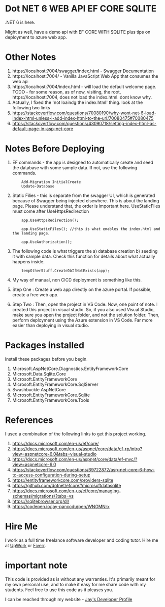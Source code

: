 # Dot NET 6 WEB API EF CORE SQLITE

.NET 6 is here. 

Might as well, have a demo api with EF CORE WITH SQLITE plus tips on deployment to azure web app.

# Other Notes

1. https://localhost:7004/swagger/index.html - Swagger Documentation
1. https://localhost:7004/ - Vanilla JavaScript Web App that consumes the web api
1. https://localhost:7004/index.html - will load the default welcome page. TODO - for some reason, as of now, visiting, the root, https://localhost:7004, does not load the index.html. dont know why. 
1. Actually, I fixed the 'not loaindg the index.html' thing. look at the following two links
1. https://stackoverflow.com/questions/70080190/why-wont-net-6-load-index-html-unless-i-add-index-html-to-the-url/70080475#70080475
1. https://stackoverflow.com/questions/43090718/setting-index-html-as-default-page-in-asp-net-core

# Notes Before Deploying

1. EF commands - the app is designed to automatically create and seed the database with some sample data. If not, use the following commands.
    ```
        Add-Migration InitialCreate
        Update-Database
    ```
1. Static Filies - this is separate from the swagger UI, which is generated because of Swagger being injected elsewhere. This is about the landing page. Please understand that, the order is important here. UseStaticFiles must come after UseHttpsRedirection

    ```
        app.UseHttpsRedirection();

        app.UseStaticFiles(); //this is what enables the index.html and the landing page.

        app.UseAuthorization();
    ```
1. The following code is what triggers the a) database creation b) seeding it with sample data. Check this function for details about what actually happens inside.

    ```
        tempOtherStuff.CreateDbIfNotExists(app);
    ```
1. My way of manual, non CICD deployment is something like this. 
1. Step One : Create a web app directly on the azure portal. If possible, create a free web app. 
1. Step Two : Then, open the project in VS Code. Now, one point of note. I created this project in visual studio. So, if you also used Visual Studio, make sure you open the project folder, and not the solution folder. Then, perform deployment using the Azure extension in VS Code. Far more easier than deploying in visual studio.      

# Packages installed

Install these packages before you begin.

1. Microsoft.AspNetCore.Diagnostics.EntityFrameworkCore
1. Microsoft.Data.Sqlite.Core
1. Microsoft.EntityFrameworkCore
1. Microsoft.EntityFrameworkCore.SqlServer
1. Swashbuckle.AspNetCore
1. Microsoft.EntityFrameworkCore.Sqlite
1. Microsoft.EntityFrameworkCore.Tools

# References

I used a combination of the following links to get this project working.

1. https://docs.microsoft.com/en-us/ef/core/
1. https://docs.microsoft.com/en-us/aspnet/core/data/ef-rp/intro?view=aspnetcore-6.0&tabs=visual-studio
1. https://docs.microsoft.com/en-us/aspnet/core/data/ef-mvc/?view=aspnetcore-6.0
1. https://stackoverflow.com/questions/69722872/asp-net-core-6-how-to-access-configuration-during-setup
1. https://entityframeworkcore.com/providers-sqlite
1. https://github.com/dotnet/efcore#microsoftdatasqlite
1. https://docs.microsoft.com/en-us/ef/core/managing-schemas/migrations/?tabs=vs
1. https://sqlitebrowser.org/dl/
1. https://codepen.io/jay-pancodu/pen/WNOMNrx 

# Hire Me

I work as a full time freelance software developer and coding tutor. Hire me at [UpWork](https://www.upwork.com/fl/vijayasimhabr) or [Fiverr](https://www.fiverr.com/jay_codeguy). 

# important note 

This code is provided as is without any warranties. It's primarily meant for my own personal use, and to make it easy for me share code with my students. Feel free to use this code as it pleases you.

I can be reached through my website - [Jay's Developer Profile](https://jay-study-nildana.github.io/developerprofile)